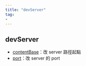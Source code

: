 ```yaml
---
title: "devServer"
tag: 
- 
---
```


##  devServer
- [contentBase](contentBase.md)：改 server 路徑起點
- [port](port.md)：改 server 的 port
